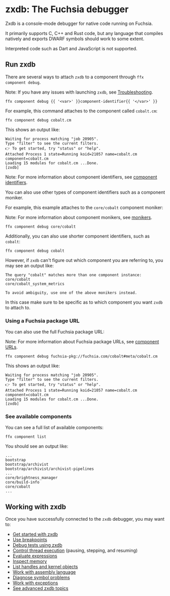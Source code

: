 # zxdb: The Fuchsia debugger

Zxdb is a console-mode debugger for native code running on Fuchsia.

It primarily supports C, C++ and Rust code, but any language that compiles
natively and exports DWARF symbols should work to some extent.

Interpreted code such as Dart and JavaScript is not supported.

## Run zxdb

There are several ways to attach `zxdb` to a component through
`ffx component debug`.

Note: If you have any issues with launching `zxdb`, see
[Troubleshooting][zxdb-troubleshooting].

```posix-terminal
ffx component debug {{ '<var>' }}component-identifier{{ '</var>' }}
```

For example, this command attaches to the component called `cobalt.cm`:

```posix-terminal
ffx component debug cobalt.cm
```

This shows an output like:

```none {:.devsite-disable-click-to-copy}
Waiting for process matching "job 20905".
Type "filter" to see the current filters.
👉 To get started, try "status" or "help".
Attached Process 1 state=Running koid=21057 name=cobalt.cm component=cobalt.cm
Loading 15 modules for cobalt.cm ...Done.
[zxdb]
```

Note: For more information about component identifiers, see
[component identifiers][component-identifiers].

You can also use other types of component identifiers such as a component
moniker.

For example, this example attaches to the `core/cobalt` component moniker:

Note: For more information about component monikers, see
[monikers][component-monikers].

```posix-terminal
ffx component debug core/cobalt
```

Additionally, you can also use shorter component identifiers, such
as `cobalt`:

```posix-terminal
ffx component debug cobalt
```

However, if `zxdb` can't figure out which component you are referring
to, you may see an output like:

```none {:.devsite-disable-click-to-copy}
The query "cobalt" matches more than one component instance:
core/cobalt
core/cobalt_system_metrics

To avoid ambiguity, use one of the above monikers instead.
```

In this case make sure to be specific as to which component you want `zxdb` to
attach to.


### Using a Fuchsia package URL

You can also use the full Fuchsia package URL:

Note: For more information about Fuchsia package URLs, see
[component URLs][component-urls].

```posix-terminal
ffx component debug fuchsia-pkg://fuchsia.com/cobalt#meta/cobalt.cm
```

This shows an output like:

```none {:.devsite-disable-click-to-copy}
Waiting for process matching "job 20905".
Type "filter" to see the current filters.
👉 To get started, try "status" or "help".
Attached Process 1 state=Running koid=21057 name=cobalt.cm component=cobalt.cm
Loading 15 modules for cobalt.cm ...Done.
[zxdb]
```

### See available components

You can see a full list of available components:

```posix-terminal
ffx component list
```

You should see an output like:

```none {:.devsite-disable-click-to-copy}
...
bootstrap
bootstrap/archivist
bootstrap/archivist/archivist-pipelines
...
core/brightness_manager
core/build-info
core/cobalt
...
```

## Working with zxdb

Once you have successfully connected to the `zxdb` debugger, you may want to:

* [Get started with zxdb][zxdb-commands]
* [Use breakpoints][zxdb-breakpoints]
* [Debug tests using zxdb][zxdb-tests]
* [Control thread execution][zxdb-execution] (pausing, stepping, and resuming)
* [Evaluate expressions][zxdb-expressions]
* [Inspect memory][zxdb-memory]
* [List handles and kernel objects][zxdb-kernel-objects]
* [Work with assembly language][zxdb-assembly]
* [Diagnose symbol problems][zxdb-symbols]
* [Work with exceptions][zxdb-exceptions]
* [See advanced zxdb topics][zxdb-advanced]


[zxdb-troubleshooting]: /docs/development/debugger/troubleshooting.md
[zxdb-commands]: /docs/development/debugger/commands.md
[zxdb-advanced]: /docs/development/debugger/advanced.md
[zxdb-execution]: /docs/development/debugger/execution.md
[zxdb-breakpoints]: /docs/development/debugger/breakpoints.md
[zxdb-expressions]: /docs/development/debugger/expressions.md
[zxdb-memory]: /docs/development/debugger/memory.md
[zxdb-assembly]: /docs/development/debugger/assembly.md
[zxdb-kernel-objects]: /docs/development/debugger/kernel_objects.md
[zxdb-symbols]: /docs/development/debugger/symbols.md
[zxdb-exceptions]: /docs/development/debugger/exceptions.md
[zxdb-tests]: /docs/development/debugger/tests.md
[component-urls]: /docs/reference/components/url.md
[component-identifiers]: /docs/concepts/components/v2/identifiers.md
[component-monikers]: /docs/concepts/components/v2/identifiers.md#monikers